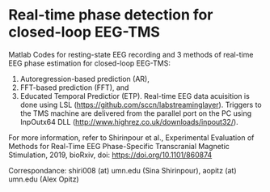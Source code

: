 # Real-time phase detection for closed-loop EEG-TMS
Matlab Codes for resting-state EEG recording and 3 methods of real-time EEG phase estimation for closed-loop EEG-TMS: 
1) Autoregression-based prediction (AR),
2) FFT-based prediction (FFT), and
3) Educated Temporal Predictior (ETP).
Real-time EEG data acuisition is done using LSL (https://github.com/sccn/labstreaminglayer). 
Triggers to the TMS machine are delivered from the parallel port on the PC using InpOutx64 DLL (http://www.highrez.co.uk/downloads/inpout32/).

For more information, refer to Shirinpour et al., Experimental Evaluation of Methods for Real-Time EEG 
Phase-Specific Transcranial Magnetic Stimulation, 2019, bioRxiv, doi: https://doi.org/10.1101/860874

Correspondance: shiri008 (at) umn.edu (Sina Shirinpour), aopitz (at) umn.edu (Alex Opitz)
